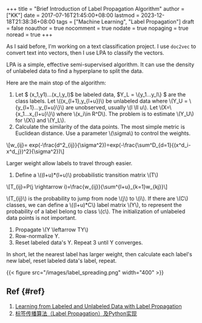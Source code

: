 +++
title = "Brief Introduction of Label Propagation Algorithm"
author = ["KK"]
date = 2017-07-16T21:45:00+08:00
lastmod = 2023-12-18T21:38:36+08:00
tags = ["Machine Learning", "Label Propagation"]
draft = false
noauthor = true
nocomment = true
nodate = true
nopaging = true
noread = true
+++

As I said before, I'm working on a text classification project. I use `doc2vec` to convert text into vectors, then I use LPA to classify the vectors.

LPA is a simple, effective semi-supervised algorithm. It can use the density of unlabeled data to find a hyperplane to split the data.

Here are the main stop of the algorithm:

1.  Let $ (x_1,y1)...(x_l,y_l)$ be labeled data, $Y_L = \\{y_1...y_l\\} $ are the class labels. Let \\((x\_{l+1},y\_{l+u})\\) be unlabeled data where \\(Y\_U = \\{y\_{l+1}...y\_{l+u}\\}\\) are unobserved, usually \\(l \ll u\\). Let \\(X=\\{x\_1...x\_{l+u}\\}\\) where \\(x\_i\in R^D\\). The problem is to estimate \\(Y\_U\\) for \\(X\\) and \\(Y\_L\\).
2.  Calculate the similarity of the data points. The most simple metric is Euclidean distance. Use a parameter \\(\sigma\\) to control the weights.

\\[w\_{ij}= exp(-\frac{d^2\_{ij}}{\sigma^2})=exp(-\frac{\sum^D\_{d=1}{(x^d\_i-x^d\_j})^2}{\sigma^2})\\]

Larger weight allow labels to travel through easier.

1.  Define a \\((l+u)\*(l+u)\\) probabilistic transition matrix \\(T\\)

\\[T\_{ij}=P(j \rightarrow i)=\frac{w\_{ij}}{\sum^{l+u}\_{k=1}w\_{kj}}\\]

\\(T\_{ij}\\) is the probability to jump from node \\(j\\) to \\(i\\). If there are \\(C\\) classes, we can define a \\((l+u)\*C\\) label matrix \\(Y\\), to represent the probability of a label belong to class \\(c\\). The initialization of unlabeled data points is not important.

1.  Propagate \\(Y \leftarrow TY\\)
2.  Row-normalize Y.
3.  Reset labeled data's Y. Repeat 3 until Y converges.

In short, let the nearest label has larger weight, then calculate each label's new label, reset labeled data's label, repeat.

{{< figure src="/images/label_spreading.png" width="400" >}}


## Ref {#ref}

1.  [Learning from Labeled and Unlabeled Data with Label Propagation](http://mlg.eng.cam.ac.uk/zoubin/papers/CMU-CALD-02-107.pdf)
2.  [标签传播算法（Label Propagation）及Python实现](http://blog.csdn.net/zouxy09/article/details/49105265)

